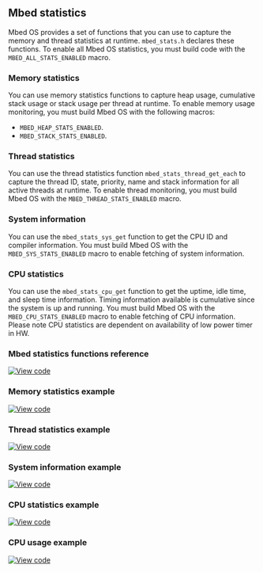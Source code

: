 ## Mbed statistics

Mbed OS provides a set of functions that you can use to capture the memory and thread statistics at runtime. `mbed_stats.h` declares these functions. To enable all Mbed OS statistics, you must build code with the `MBED_ALL_STATS_ENABLED` macro.

### Memory statistics

You can use memory statistics functions to capture heap usage, cumulative stack usage or stack usage per thread at runtime. To enable memory usage monitoring, you must build Mbed OS with the following macros:

- `MBED_HEAP_STATS_ENABLED`.
- `MBED_STACK_STATS_ENABLED`.

### Thread statistics

You can use the thread statistics function `mbed_stats_thread_get_each` to capture the thread ID, state, priority, name and stack information for all active threads at runtime. To enable thread monitoring, you must build Mbed OS with the `MBED_THREAD_STATS_ENABLED` macro.

### System information

You can use the `mbed_stats_sys_get` function to get the CPU ID and compiler information. You must build Mbed OS with the `MBED_SYS_STATS_ENABLED` macro to enable fetching of system information.

### CPU statistics

You can use the `mbed_stats_cpu_get` function to get the uptime, idle time, and sleep time information. Timing information available is cumulative since the system is up and running. You must build Mbed OS with the `MBED_CPU_STATS_ENABLED` macro to enable fetching of CPU information. Please note CPU statistics are dependent on availability of low power timer in HW.

### Mbed statistics functions reference

[![View code](https://www.mbed.com/embed/?type=library)](http://os-doc-builder.test.mbed.com/docs/development/mbed-os-api-doxy/mbed__stats_8h_source.html)

### Memory statistics example

[![View code](https://www.mbed.com/embed/?url=https://os.mbed.com/teams/mbed_example/code/mbed-os-example-platform-utils/)](https://os.mbed.com/teams/mbed_example/code/mbed-os-example-platform-utils/file/92b97ba04fd3/main.cpp)

### Thread statistics example

[![View code](https://www.mbed.com/embed/?url=https://os.mbed.com/teams/mbed_example/code/thread_statistics/)](https://os.mbed.com/teams/mbed_example/code/thread_statistics/file/8cfc3eff0d78/main.cpp/)

### System information example

[![View code](https://www.mbed.com/embed/?url=https://os.mbed.com/teams/mbed_example/code/system_information/)](https://os.mbed.com/teams/mbed_example/code/system_information/file/8189a62cbb4e/main.cpp/)

### CPU statistics example

[![View code](https://www.mbed.com/embed/?url=https://os.mbed.com/teams/mbed_example/code/cpu_stats/)](https://os.mbed.com/teams/mbed_example/code/cpu_stats/file/de30f5166672/main.cpp/)

### CPU usage example

[![View code](https://www.mbed.com/embed/?url=https://os.mbed.com/teams/mbed_example/code/cpu_usage_calculation/)](https://os.mbed.com/teams/mbed_example/code/cpu_usage_calculation/file/358f7cf7196d/main.cpp/)
